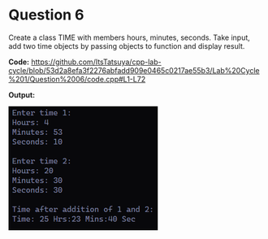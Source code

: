 Question 6
=========

Create a class TIME with members hours, minutes, seconds. Take input, add two time objects by passing objects to function and display result.  

**Code:**
https://github.com/ItsTatsuya/cpp-lab-cycle/blob/53d2a8efa3f2276abfadd909e0465c0217ae55b3/Lab%20Cycle%201/Question%2006/code.cpp#L1-L72

**Output:**


![image](/Lab%20Cycle%201/Question%2006/output.PNG)